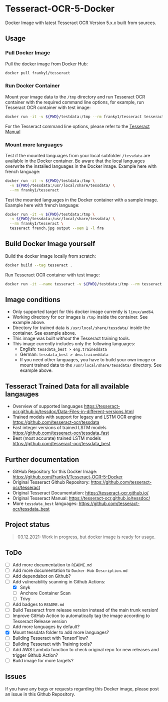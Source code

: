 # Tesseract-OCR-5-Docker

Docker Image with latest Tesseract OCR Version 5.x.x built from sources.

## Usage

### Pull Docker Image

Pull the docker image from Docker Hub:

```bash
docker pull franky1/tesseract
```

### Run Docker Container

Mount your image data to the `/tmp` directory and run Tesseract OCR container with the required command line options, for example, run Tesseract OCR container with test image:

```bash
docker run -it -v ${PWD}/testdata:/tmp --rm franky1/tesseract tesseract english.png output --oem 1 -l eng
```

For the Tesseract command line options, please refer to the [Tesseract Manual](https://tesseract-ocr.github.io/tessdoc/)

### Mount more languages

Test if the mounted languages from your local subfolder `/tessdata` are available in the Docker container.
Be aware that the local languages overwrite the installed languages in the Docker image. Example here with french language:

```bash
docker run -it -v ${PWD}/testdata:/tmp \
  -v ${PWD}/tessdata:/usr/local/share/tessdata/ \
  --rm franky1/tesseract
```

Test the mounted languages in the Docker container with a sample image. Example here with french language:

```bash
docker run -it -v ${PWD}/testdata:/tmp \
  -v ${PWD}/tessdata:/usr/local/share/tessdata/ \
  --rm franky1/tesseract \
  tesseract french.jpg output --oem 1 -l fra
```

## Build Docker Image yourself

Build the docker image locally from scratch:

```bash
docker build --tag tesseract .
```

Run Tesseract OCR container with test image:

```bash
docker run -it --name tesseract -v ${PWD}/testdata:/tmp --rm tesseract tesseract english.png output --oem 1 -l eng
```

## Image conditions

- Only supported target for this docker image currently is `linux/amd64`.
- Working directory for ocr images is `/tmp` inside the container. See example above.
- Directory for trained data is `/usr/local/share/tessdata/` inside the container. See example above.
- This image was built _without_ the Tesseract training tools.
- This image currently includes only the following languages:
  - English: `tessdata_best > eng.traineddata`
  - German: `tessdata_best > deu.traineddata`
  - If you need other languages, you have to build your own image or mount trained data to the `/usr/local/share/tessdata/` directory. See example above.

## Tesseract Trained Data for all available langauges

- Overview of supported languages <https://tesseract-ocr.github.io/tessdoc/Data-Files-in-different-versions.html>
- Trained models with support for legacy and LSTM OCR engine <https://github.com/tesseract-ocr/tessdata>
- Fast integer versions of trained LSTM models <https://github.com/tesseract-ocr/tessdata_fast>
- Best (most accurate) trained LSTM models <https://github.com/tesseract-ocr/tessdata_best>

## Further documentation

- GitHub Repository for this Docker Image: <https://github.com/Franky1/Tesseract-OCR-5-Docker>
- Original Tesseract Github Repository: <https://github.com/tesseract-ocr/tesseract>
- Original Tesseract Documentation: <https://tesseract-ocr.github.io/>
- Original Tesseract Manual: <https://tesseract-ocr.github.io/tessdoc/>
- More `tessdata_best` languages: <https://github.com/tesseract-ocr/tessdata_best>

## Project status

> 03.12.2021: Work in progress, but docker image is ready for usage.

## ToDo

- [ ] Add more documentation to `README.md`
- [ ] Add more documentation to `Docker-Hub-Description.md`
- [ ] Add dependabot on Github?
- [ ] Add vulnerability scanning in Github Actions:
  - [x] Snyk
  - [ ] Anchore Container Scan
  - [ ] Trivy
- [ ] Add badges to `README.md`
- [ ] Build Tesseract from release version instead of the main trunk version!
- [ ] Improve GitHub Action to automatically tag the image according to Tesseract Release version
- [ ] Add more languages by default?
- [x] Mount tessdata folder to add more languages?
- [ ] Building Tesseract with TensorFlow?
- [ ] Building Tesseract with Training tools?
- [ ] Add AWS Lambda function to check original repo for new releases and trigger Github Action?
- [ ] Build image for more targets?

## Issues

If you have any bugs or requests regarding this Docker image, please post an issue in this Github Repository.
